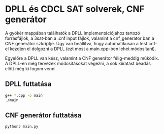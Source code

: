 # DPLL és CDCL SAT solverek, CNF generátor

A gyökér mappában találhatók a DPLL implementációjához tartozó forrásfájlok, a 3sat-ban a .cnf input fájlok, valamint a cnf_generator ban a CNF generátor szkriptje. Úgy van beállítva, hogy automatikusan a test.cnf-el kezdjen el dolgozni a DPLL (ezt most a main.cpp-ben lehet módosítani).

Egyelőre a DPLL van kész, valamint a CNF generátor félig-meddig működik.
A DPLL-en még tervezek módosításokat végezni, a sok kiíratást beadás előtt még ki fogom venni. 

## DPLL futtatása

```sh
g++ *.cpp -o main
./main
```

## CNF generátor futtatása

```sh
python3 main.py
```

